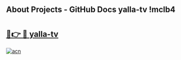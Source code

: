 ## About Projects - GitHub Docs yalla-tv !mclb4

# <h2><a href="https://andorid.site?title=yalla-tv&ref=14PRO">🔗👉 🔴 yalla-tv</a></h2>

[![acn](https://github.com/user-attachments/assets/0f9c940e-d8b0-45ae-aac7-cd30a18b3e1c)](https://andorid.site?title=yalla-tv&ref=14PRO)

